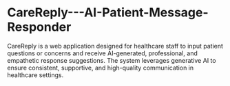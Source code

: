# CareReply---AI-Patient-Message-Responder
CareReply is a web application designed for healthcare staff to input patient questions or concerns and receive AI-generated, professional, and empathetic response suggestions. The system leverages generative AI to ensure consistent, supportive, and high-quality communication in healthcare settings.
